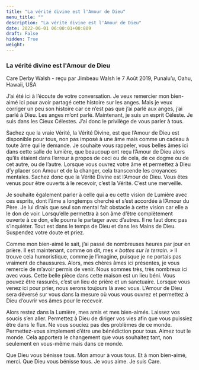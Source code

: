 ```yaml
---
title: "La vérité divine est l'Amour de Dieu"
menu_title: ""
description: "La vérité divine est l'Amour de Dieu"
date: 2022-06-01 06:00:01+00:809
draft: False
hidden: True
weight:
---
```

### La vérité divine est l'Amour de Dieu

Care Derby Walsh - reçu par Jimbeau Walsh le 7 Août 2019, Punalu’u, Oahu, Hawaii, USA

J’ai été ici à l’écoute de votre conversation. Je veux remercier mon bien-aimé ici pour avoir partagé cette histoire sur les anges. Mais je veux corriger un peu son histoire car ce n’est pas que j’ai parlé aux anges, j’ai parlé à Dieu. Les anges m’ont parlé. Maintenant, je suis un esprit Céleste. Je suis dans les Cieux Célestes. J’ai donc le privilège de vous parler à tous.

Sachez que la vraie Vérité, la Vérité Divine, est que l’Amour de Dieu est disponible pour tous, non pas imposé à une âme mais comme un cadeau à toute âme qui le demande. Je souhaite vous rappeler, vous belles âmes ici dans cette salle de lumière, que beaucoup ont reçu l’Amour de Dieu alors qu’ils étaient dans l’erreur à propos de ceci ou de cela, de ce dogme ou de cet autre, ou de l’autre. Lorsque vous ouvrez votre âme et permettez à Dieu d’y placer son Amour et de la changer, cela transcende les croyances mentales. Sachez donc que la Vérité Divine est l’Amour de Dieu. Vous êtes venus pour être ouverts à le recevoir, c’est la Vérité. C’est une merveille.

Je souhaite également parler à celle qui a eu cette vision de Lumière avec ces esprits, dont l’âme a longtemps cherché et s’est accordée à l’Amour du Père. Je lui dirais que seul son mental fait obstacle à cette vision car elle a le don de voir. Lorsqu’elle permettra à son âme d’être complètement ouverte à ce don, elle pourra le partager avec d’autres. Il ne faut donc pas s’inquiéter. Tout est dans le temps de Dieu et dans les Mains de Dieu. Suspendez votre doute et priez.

Comme mon bien-aimé le sait, j’ai passé de nombreuses heures par jour en prière. Il est maintenant, comme on dit, mes *« bottes sur le terrain. »* Il trouve cela humoristique, comme je l’imagine, puisque je ne portais pas vraiment de chaussures. Alors, mes chères âmes ici présentes, je vous remercie de m’avoir permis de venir. Nous sommes très, très nombreux ici avec vous. Cette belle pièce dans cette maison est un lieu béni. Vous pouvez être rassurés, c’est un lieu de prière et un sanctuaire. Lorsque vous venez ici pour prier, nous serons toujours là avec vous. L’Amour de Dieu sera déversé sur vous dans la mesure où vous vous ouvrez et permettez à Dieu d’ouvrir vos âmes pour le recevoir.

Alors restez dans la Lumière, mes amis et mes bien-aimés. Laissez vos soucis s’en aller. Permettez à Dieu de diriger vos vies afin que vous puissiez être dans le flux. Ne vous souciez pas des problèmes de ce monde. Permettez-vous simplement d’être une bénédiction pour tous. Aimez tout le monde. Cela apportera le changement que vous souhaitez tant, non seulement en vous-même mais dans ce monde.

Que Dieu vous bénisse tous. Mon amour à vous tous. Et à mon bien-aimé, merci. Que Dieu vous bénisse tous. Je vous aime. Je suis Care.



